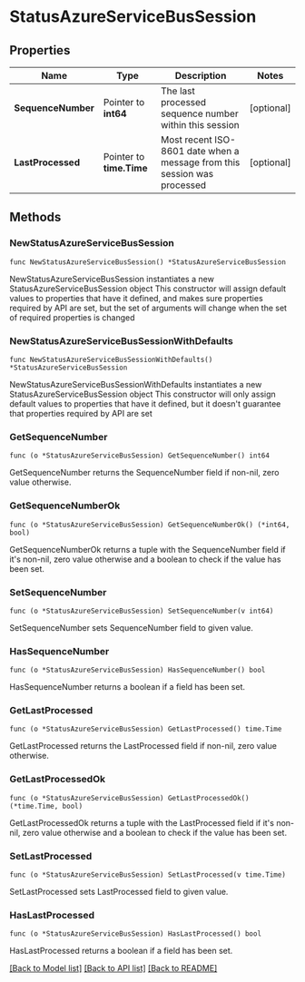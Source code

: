 # StatusAzureServiceBusSession

## Properties

Name | Type | Description | Notes
------------ | ------------- | ------------- | -------------
**SequenceNumber** | Pointer to **int64** | The last processed sequence number within this session | [optional] 
**LastProcessed** | Pointer to **time.Time** | Most recent ISO-8601 date when a message from this session was processed | [optional] 

## Methods

### NewStatusAzureServiceBusSession

`func NewStatusAzureServiceBusSession() *StatusAzureServiceBusSession`

NewStatusAzureServiceBusSession instantiates a new StatusAzureServiceBusSession object
This constructor will assign default values to properties that have it defined,
and makes sure properties required by API are set, but the set of arguments
will change when the set of required properties is changed

### NewStatusAzureServiceBusSessionWithDefaults

`func NewStatusAzureServiceBusSessionWithDefaults() *StatusAzureServiceBusSession`

NewStatusAzureServiceBusSessionWithDefaults instantiates a new StatusAzureServiceBusSession object
This constructor will only assign default values to properties that have it defined,
but it doesn't guarantee that properties required by API are set

### GetSequenceNumber

`func (o *StatusAzureServiceBusSession) GetSequenceNumber() int64`

GetSequenceNumber returns the SequenceNumber field if non-nil, zero value otherwise.

### GetSequenceNumberOk

`func (o *StatusAzureServiceBusSession) GetSequenceNumberOk() (*int64, bool)`

GetSequenceNumberOk returns a tuple with the SequenceNumber field if it's non-nil, zero value otherwise
and a boolean to check if the value has been set.

### SetSequenceNumber

`func (o *StatusAzureServiceBusSession) SetSequenceNumber(v int64)`

SetSequenceNumber sets SequenceNumber field to given value.

### HasSequenceNumber

`func (o *StatusAzureServiceBusSession) HasSequenceNumber() bool`

HasSequenceNumber returns a boolean if a field has been set.

### GetLastProcessed

`func (o *StatusAzureServiceBusSession) GetLastProcessed() time.Time`

GetLastProcessed returns the LastProcessed field if non-nil, zero value otherwise.

### GetLastProcessedOk

`func (o *StatusAzureServiceBusSession) GetLastProcessedOk() (*time.Time, bool)`

GetLastProcessedOk returns a tuple with the LastProcessed field if it's non-nil, zero value otherwise
and a boolean to check if the value has been set.

### SetLastProcessed

`func (o *StatusAzureServiceBusSession) SetLastProcessed(v time.Time)`

SetLastProcessed sets LastProcessed field to given value.

### HasLastProcessed

`func (o *StatusAzureServiceBusSession) HasLastProcessed() bool`

HasLastProcessed returns a boolean if a field has been set.


[[Back to Model list]](../README.md#documentation-for-models) [[Back to API list]](../README.md#documentation-for-api-endpoints) [[Back to README]](../README.md)


